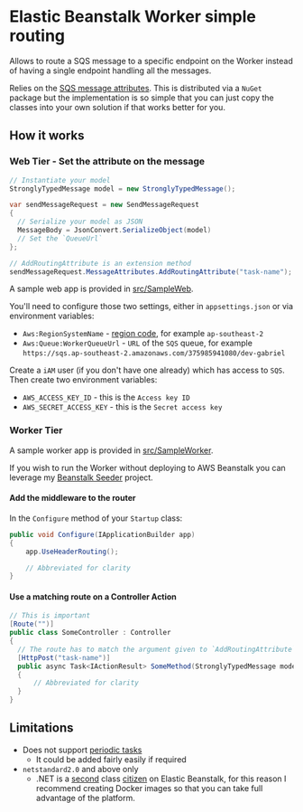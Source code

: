 # Elastic Beanstalk Worker simple routing

Allows to route a SQS message to a specific endpoint on the Worker instead of having a single endpoint handling all the messages.

Relies on the [SQS message attributes][sqs-message-attributes]. This is distributed via a `NuGet` package but the implementation is so simple that you can just copy the classes into your own solution if that works better for you.

## How it works

### Web Tier - Set the attribute on the message

```csharp
// Instantiate your model
StronglyTypedMessage model = new StronglyTypedMessage();

var sendMessageRequest = new SendMessageRequest
{
  // Serialize your model as JSON
  MessageBody = JsonConvert.SerializeObject(model)
  // Set the `QueueUrl`
};

// AddRoutingAttribute is an extension method
sendMessageRequest.MessageAttributes.AddRoutingAttribute("task-name");
```

A sample web app is provided in [src/SampleWeb](src/SampleWeb).

You'll need to configure those two settings, either in `appsettings.json` or via environment variables:

- `Aws:RegionSystemName` - [region code][available-regions], for example `ap-southeast-2`
- `Aws:Queue:WorkerQueueUrl` - `URL` of the `SQS` queue, for example `https://sqs.ap-southeast-2.amazonaws.com/375985941080/dev-gabriel`

Create a `iAM` user (if you don't have one already) which has access to `SQS`. Then create two environment variables:

- `AWS_ACCESS_KEY_ID` - this is the `Access key ID`
- `AWS_SECRET_ACCESS_KEY` - this is the `Secret access key`

### Worker Tier

A sample worker app is provided in [src/SampleWorker](src/SampleWorker).

If you wish to run the Worker without deploying to AWS Beanstalk you can leverage my [Beanstalk Seeder][beanstalk-seeder] project.

#### Add the middleware to the router

In the `Configure` method of your `Startup` class:

```csharp
public void Configure(IApplicationBuilder app)
{
    app.UseHeaderRouting();

    // Abbreviated for clarity
}
```

#### Use a matching route on a Controller Action

```csharp
// This is important
[Route("")]
public class SomeController : Controller
{
  // The route has to match the argument given to `AddRoutingAttribute`
  [HttpPost("task-name")]
  public async Task<IActionResult> SomeMethod(StronglyTypedMessage model)
  {
      // Abbreviated for clarity
  }
}
```

## Limitations

- Does not support [periodic tasks][periodic-tasks]
  - It could be added fairly easily if required
- `netstandard2.0` and above only
  - .NET is a [second][no-worker-tier] class [citizen][no-environment-variables] on Elastic Beanstalk, for this reason I recommend creating Docker images so that you can take full advantage of the platform.

[sqs-message-attributes]: https://docs.aws.amazon.com/AWSSimpleQueueService/latest/SQSDeveloperGuide/sqs-message-attributes.html
[periodic-tasks]: https://docs.aws.amazon.com/elasticbeanstalk/latest/dg/using-features-managing-env-tiers.html#worker-periodictasks
[no-worker-tier]: https://docs.aws.amazon.com/elasticbeanstalk/latest/dg/concepts.platforms.html#concepts.platforms.net
[no-environment-variables]: https://stackoverflow.com/questions/40127703/aws-elastic-beanstalk-environment-variables-in-asp-net-core-1-0
[available-regions]: http://docs.aws.amazon.com/AWSEC2/latest/UserGuide/using-regions-availability-zones.html#concepts-available-regions
[beanstalk-seeder]: https://github.com/gabrielweyer/beanstalk-seeder
